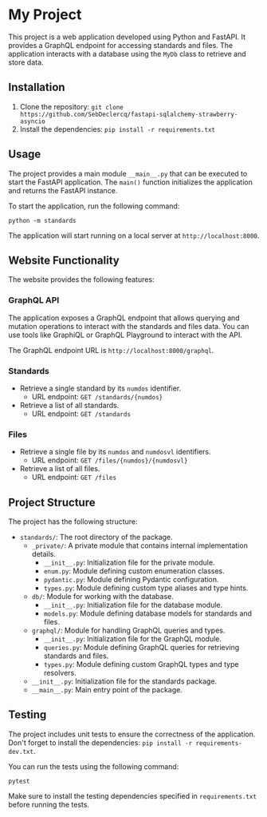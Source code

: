 # My Project

This project is a web application developed using Python and FastAPI. It provides a GraphQL endpoint for accessing standards and files. The application interacts with a database using the `MyDb` class to retrieve and store data.

## Installation

1. Clone the repository: `git clone https://github.com/SebDeclercq/fastapi-sqlalchemy-strawberry-asyncio`
2. Install the dependencies: `pip install -r requirements.txt`

## Usage

The project provides a main module `__main__.py` that can be executed to start the FastAPI application. The `main()` function initializes the application and returns the FastAPI instance.

To start the application, run the following command:

`python -m standards`

The application will start running on a local server at `http://localhost:8000`.

## Website Functionality

The website provides the following features:

### GraphQL API

The application exposes a GraphQL endpoint that allows querying and mutation operations to interact with the standards and files data. You can use tools like GraphiQL or GraphQL Playground to interact with the API.

The GraphQL endpoint URL is `http://localhost:8000/graphql`.

### Standards

- Retrieve a single standard by its `numdos` identifier.
  - URL endpoint: `GET /standards/{numdos}`
- Retrieve a list of all standards.
  - URL endpoint: `GET /standards`

### Files

- Retrieve a single file by its `numdos` and `numdosvl` identifiers.
  - URL endpoint: `GET /files/{numdos}/{numdosvl}`
- Retrieve a list of all files.
  - URL endpoint: `GET /files`

## Project Structure

The project has the following structure:

- `standards/`: The root directory of the package.
  - `_private/`: A private module that contains internal implementation details.
    - `__init__.py`: Initialization file for the private module.
    - `enum.py`: Module defining custom enumeration classes.
    - `pydantic.py`: Module defining Pydantic configuration.
    - `types.py`: Module defining custom type aliases and type hints.
  - `db/`: Module for working with the database.
    - `__init__.py`: Initialization file for the database module.
    - `models.py`: Module defining database models for standards and files.
  - `graphql/`: Module for handling GraphQL queries and types.
    - `__init__.py`: Initialization file for the GraphQL module.
    - `queries.py`: Module defining GraphQL queries for retrieving standards and files.
    - `types.py`: Module defining custom GraphQL types and type resolvers.
  - `__init__.py`: Initialization file for the standards package.
  - `__main__.py`: Main entry point of the package.


## Testing

The project includes unit tests to ensure the correctness of the application.
Don't forget to install the dependencies: `pip install -r requirements-dev.txt`.

You can run the tests using the following command:

`pytest`

Make sure to install the testing dependencies specified in `requirements.txt` before running the tests.
